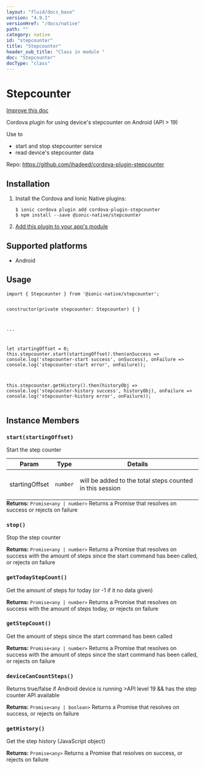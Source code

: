 ```yaml
---
layout: "fluid/docs_base"
version: "4.9.1"
versionHref: "/docs/native"
path: ""
category: native
id: "stepcounter"
title: "Stepcounter"
header_sub_title: "Class in module "
doc: "Stepcounter"
docType: "class"
---
```


<h1 class="api-title">Stepcounter</h1>

<a class="improve-v2-docs" href="http://github.com/ionic-team/ionic-native/edit/master/src/@ionic-native/plugins/stepcounter/index.ts#L1">
  Improve this doc
</a>







<p>Cordova plugin for using device&#39;s stepcounter on Android (API &gt; 19)</p>
<p>Use to</p>
<ul>
<li>start and stop stepcounter service</li>
<li>read device&#39;s stepcounter data</li>
</ul>


<p>Repo:
  <a href="https://github.com/ihadeed/cordova-plugin-stepcounter">
    https://github.com/ihadeed/cordova-plugin-stepcounter
  </a>
</p>


<h2><a class="anchor" name="installation" href="#installation"></a>Installation</h2>
<ol class="installation">
  <li>Install the Cordova and Ionic Native plugins:<br>
    <pre><code class="nohighlight">$ ionic cordova plugin add cordova-plugin-stepcounter
$ npm install --save @ionic-native/stepcounter
</code></pre>
  </li>
  <li><a href="https://ionicframework.com/docs/native/#Add_Plugins_to_Your_App_Module">Add this plugin to your app's module</a></li>
</ol>



<h2><a class="anchor" name="platforms" href="#platforms"></a>Supported platforms</h2>
<ul>
  <li>Android</li>
</ul>






<h2><a class="anchor" name="usage" href="#usage"></a>Usage</h2>
<pre><code class="lang-typescript">import { Stepcounter } from &#39;@ionic-native/stepcounter&#39;;

constructor(private stepcounter: Stepcounter) { }

...

let startingOffset = 0;
this.stepcounter.start(startingOffset).then(onSuccess =&gt; console.log(&#39;stepcounter-start success&#39;, onSuccess), onFailure =&gt; console.log(&#39;stepcounter-start error&#39;, onFailure));

this.stepcounter.getHistory().then(historyObj =&gt; console.log(&#39;stepcounter-history success&#39;, historyObj), onFailure =&gt; console.log(&#39;stepcounter-history error&#39;, onFailure));
</code></pre>








<h2><a class="anchor" name="instance-members" href="#instance-members"></a>Instance Members</h2>
<h3><a class="anchor" name="start" href="#start"></a><code>start(startingOffset)</code></h3>


Start the step counter

<table class="table param-table" style="margin:0;">
  <thead>
  <tr>
    <th>Param</th>
    <th>Type</th>
    <th>Details</th>
  </tr>
  </thead>
  <tbody>
  <tr>
    <td>
      startingOffset</td>
    <td>
      <code>number</code>
    </td>
    <td>
      <p>will be added to the total steps counted in this session</p>
</td>
  </tr>
  </tbody>
</table>

<div class="return-value" markdown="1">
  <i class="icon ion-arrow-return-left"></i>
  <b>Returns:</b> <code>Promise&lt;any | number&gt;</code> Returns a Promise that resolves on success or rejects on failure
</div><h3><a class="anchor" name="stop" href="#stop"></a><code>stop()</code></h3>


Stop the step counter


<div class="return-value" markdown="1">
  <i class="icon ion-arrow-return-left"></i>
  <b>Returns:</b> <code>Promise&lt;any | number&gt;</code> Returns a Promise that resolves on success with the amount of steps since the start command has been called, or rejects on failure
</div><h3><a class="anchor" name="getTodayStepCount" href="#getTodayStepCount"></a><code>getTodayStepCount()</code></h3>


Get the amount of steps for today (or -1 if it no data given)


<div class="return-value" markdown="1">
  <i class="icon ion-arrow-return-left"></i>
  <b>Returns:</b> <code>Promise&lt;any | number&gt;</code> Returns a Promise that resolves on success with the amount of steps today, or rejects on failure
</div><h3><a class="anchor" name="getStepCount" href="#getStepCount"></a><code>getStepCount()</code></h3>


Get the amount of steps since the start command has been called


<div class="return-value" markdown="1">
  <i class="icon ion-arrow-return-left"></i>
  <b>Returns:</b> <code>Promise&lt;any | number&gt;</code> Returns a Promise that resolves on success with the amount of steps since the start command has been called, or rejects on failure
</div><h3><a class="anchor" name="deviceCanCountSteps" href="#deviceCanCountSteps"></a><code>deviceCanCountSteps()</code></h3>


Returns true/false if Android device is running >API level 19 && has the step counter API available


<div class="return-value" markdown="1">
  <i class="icon ion-arrow-return-left"></i>
  <b>Returns:</b> <code>Promise&lt;any | boolean&gt;</code> Returns a Promise that resolves on success, or rejects on failure
</div><h3><a class="anchor" name="getHistory" href="#getHistory"></a><code>getHistory()</code></h3>


Get the step history (JavaScript object)


<div class="return-value" markdown="1">
  <i class="icon ion-arrow-return-left"></i>
  <b>Returns:</b> <code>Promise&lt;any&gt;</code> Returns a Promise that resolves on success, or rejects on failure
</div>





